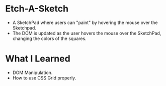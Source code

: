 # Etch-A-Sketch
- A SketchPad where users can "paint" by hovering the mouse over the Sketchpad.
- The DOM is updated as the user hovers the mouse over the SketchPad, changing the colors of the squares.

# What I Learned
- DOM Manipulation.
- How to use CSS Grid properly.
